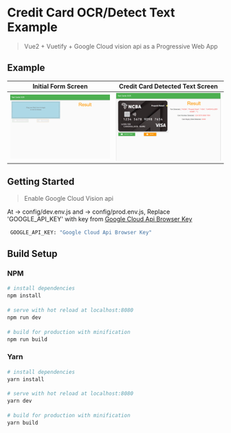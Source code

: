 # Credit Card OCR/Detect Text Example

> Vue2 + Vuetify + Google Cloud vision api as a Progressive Web App

## Example


|             Initial Form Screen             |    Credit Card Detected Text Screen    |
|:-------------------------------------------:|:--------------------------------------:|
| ![](static/img/images/initial_form_img.png) | ![](static/img/images/detect_text_img.png) |

## Getting Started

> Enable Google Cloud Vision api

At -> config/dev.env.js and -> config/prod.env.js, Replace 'GOOGLE_API_KEY' with key from [Google Cloud Api Browser Key](https://console.cloud.google.com/apis/dashboard)

``` bash
 GOOGLE_API_KEY: "Google Cloud Api Browser Key"
```

## Build Setup

### NPM
``` bash
# install dependencies
npm install

# serve with hot reload at localhost:8080
npm run dev

# build for production with minification
npm run build
```
### Yarn
``` bash
# install dependencies
yarn install

# serve with hot reload at localhost:8080
yarn dev

# build for production with minification
yarn build
```


